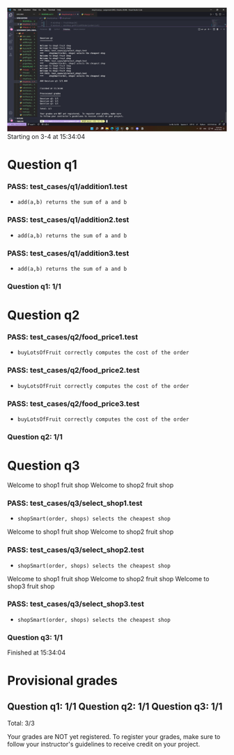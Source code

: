 ![](result.png)
Starting on 3-4 at 15:34:04

Question q1
===========

### PASS: test_cases/q1/addition1.test
-     add(a,b) returns the sum of a and b
### PASS: test_cases/q1/addition2.test
-     add(a,b) returns the sum of a and b
### PASS: test_cases/q1/addition3.test
-     add(a,b) returns the sum of a and b

### Question q1: 1/1 ###


Question q2
===========

### PASS: test_cases/q2/food_price1.test
-     buyLotsOfFruit correctly computes the cost of the order
### PASS: test_cases/q2/food_price2.test
-     buyLotsOfFruit correctly computes the cost of the order
### PASS: test_cases/q2/food_price3.test
-     buyLotsOfFruit correctly computes the cost of the order

### Question q2: 1/1 ###


Question q3
===========

Welcome to shop1 fruit shop
Welcome to shop2 fruit shop
### PASS: test_cases/q3/select_shop1.test
-     shopSmart(order, shops) selects the cheapest shop
Welcome to shop1 fruit shop
Welcome to shop2 fruit shop
### PASS: test_cases/q3/select_shop2.test
-     shopSmart(order, shops) selects the cheapest shop
Welcome to shop1 fruit shop
Welcome to shop2 fruit shop
Welcome to shop3 fruit shop
### PASS: test_cases/q3/select_shop3.test
-     shopSmart(order, shops) selects the cheapest shop

### Question q3: 1/1 ###


Finished at 15:34:04

Provisional grades
==================
Question q1: 1/1 
Question q2: 1/1
Question q3: 1/1
------------------
Total: 3/3

Your grades are NOT yet registered.  To register your grades, make sure
to follow your instructor's guidelines to receive credit on your project.
